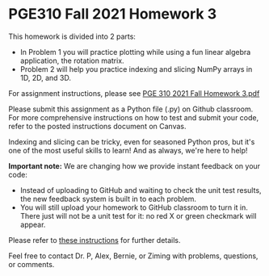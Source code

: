 # PGE310 Fall 2021 Homework 3

This homework is divided into 2 parts: 

  - In Problem 1 you will practice plotting while using a fun linear algebra
        application, the rotation matrix.
  - Problem 2 will help you practice indexing and slicing NumPy arrays in
        1D, 2D, and 3D.

For assignment instructions, please see [PGE 310 2021 Fall Homework 3.pdf](Homework_3_Instructions.pdf)

Please submit this assignment as a Python file (.py) on Github classroom.
For more comprehensive instructions on how to test and submit your code,
refer to the posted instructions document on Canvas.

Indexing and slicing can be tricky, even for seasoned Python pros, but it's one
of the most useful skills to learn! And as always, we're here to help!

**Important note:**
We are changing how we provide instant feedback on your code:

 - Instead of uploading to GitHub and waiting to check the unit test results, the new feedback system is built in to each problem.
 - You will still upload your homework to GitHub classroom to turn it in. There just will not be a unit test for it: no red X or green checkmark will appear.

Please refer to [these instructions](Instant_Feedback_Instructions.pdf) for further details.

Feel free to contact Dr. P, Alex, Bernie, or Ziming with problems, questions, or comments.

